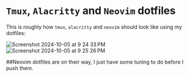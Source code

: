 # `Tmux`, `Alacritty` and `Neovim` dotfiles
This is roughly how `tmux`, `alacritty` and `neovim` should look like using my dotfiles:

![Screenshot 2024-10-05 at 9 24 33 PM](https://github.com/user-attachments/assets/aa213eee-7720-4c0a-b81c-bb95bddf28b9)
![Screenshot 2024-10-05 at 9 25 26 PM](https://github.com/user-attachments/assets/dfa544a8-7753-4ad7-90cb-d81b57529b7e)

##Neovim dotfiles are on their way, I just have some tuning to do before I push them.
